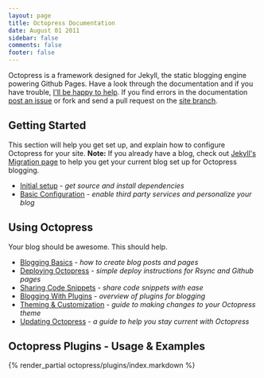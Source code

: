```yaml
---
layout: page
title: Octopress Documentation
date: August 01 2011
sidebar: false
comments: false
footer: false
---
```


Octopress is a framework designed for Jekyll, the static blogging engine powering Github Pages. Have a look through
the documentation and if you have trouble, [I'll be happy to help](/help). If you find errors in the documentation
[post an issue](https://github.com/imathis/octopress/issues) or fork and send a pull request on the [site branch](https://github.com/imathis/octopress/tree/site).

## Getting Started
This section will help you get set up, and explain how to configure Octopress for your site.
**Note:** If you already have a blog, check out [Jekyll's Migration page](https://github.com/mojombo/jekyll/wiki/blog-migrations) to help you get your current blog set up for Octopress blogging.

- [Initial setup](/octopress/setup) - *get source and install dependencies*
- [Basic Configuration](/octopress/configuring) - *enable third party services and personalize your blog*

## Using Octopress
Your blog should be awesome. This should help.

- [Blogging Basics](/octopress/blogging) - *how to create blog posts and pages*
- [Deploying Octopress](/octopress/deploying) - *simple deploy instructions for Rsync and Github pages*
- [Sharing Code Snippets](/octopress/blogging/code) - *share code snippets with ease*
- [Blogging With Plugins](/octopress/blogging/plugins) - *overview of plugins for blogging*
- [Theming & Customization](/octopress/theme) - *guide to making changes to your Octopress theme*
- [Updating Octopress](/octopress/updating) - *a guide to help you stay current with Octopress*

## Octopress Plugins - Usage & Examples
{% render_partial octopress/plugins/index.markdown %}
